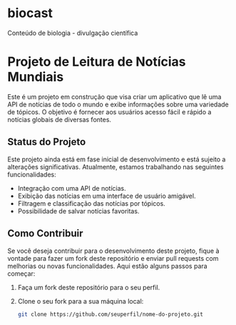 # biocast
Conteúdo de biologia - divulgação científica


# Projeto de Leitura de Notícias Mundiais

Este é um projeto em construção que visa criar um aplicativo que lê uma API de notícias de todo o mundo e exibe informações sobre uma variedade de tópicos. O objetivo é fornecer aos usuários acesso fácil e rápido a notícias globais de diversas fontes.

## Status do Projeto

Este projeto ainda está em fase inicial de desenvolvimento e está sujeito a alterações significativas. Atualmente, estamos trabalhando nas seguintes funcionalidades:

- Integração com uma API de notícias.
- Exibição das notícias em uma interface de usuário amigável.
- Filtragem e classificação das notícias por tópicos.
- Possibilidade de salvar notícias favoritas.

## Como Contribuir

Se você deseja contribuir para o desenvolvimento deste projeto, fique à vontade para fazer um fork deste repositório e enviar pull requests com melhorias ou novas funcionalidades. Aqui estão alguns passos para começar:

1. Faça um fork deste repositório para o seu perfil.
2. Clone o seu fork para a sua máquina local:

   ```bash
   git clone https://github.com/seuperfil/nome-do-projeto.git